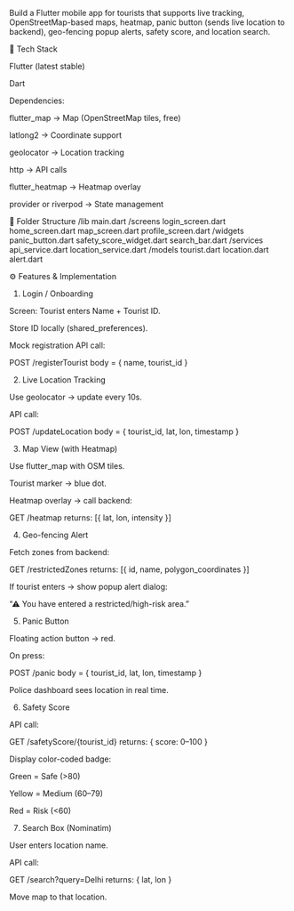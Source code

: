 Build a Flutter mobile app for tourists that supports live tracking, OpenStreetMap-based maps, heatmap, panic button (sends live location to backend), geo-fencing popup alerts, safety score, and location search.

🔧 Tech Stack

Flutter (latest stable)

Dart

Dependencies:

flutter_map → Map (OpenStreetMap tiles, free)

latlong2 → Coordinate support

geolocator → Location tracking

http → API calls

flutter_heatmap → Heatmap overlay

provider or riverpod → State management

📂 Folder Structure
/lib
  main.dart
  /screens
    login_screen.dart
    home_screen.dart
    map_screen.dart
    profile_screen.dart
  /widgets
    panic_button.dart
    safety_score_widget.dart
    search_bar.dart
  /services
    api_service.dart
    location_service.dart
  /models
    tourist.dart
    location.dart
    alert.dart

⚙️ Features & Implementation
1. Login / Onboarding

Screen: Tourist enters Name + Tourist ID.

Store ID locally (shared_preferences).

Mock registration API call:

POST /registerTourist
body = { name, tourist_id }

2. Live Location Tracking

Use geolocator → update every 10s.

API call:

POST /updateLocation
body = { tourist_id, lat, lon, timestamp }

3. Map View (with Heatmap)

Use flutter_map with OSM tiles.

Tourist marker → blue dot.

Heatmap overlay → call backend:

GET /heatmap
returns: [{ lat, lon, intensity }]

4. Geo-fencing Alert

Fetch zones from backend:

GET /restrictedZones
returns: [{ id, name, polygon_coordinates }]


If tourist enters → show popup alert dialog:

“⚠ You have entered a restricted/high-risk area.”

5. Panic Button

Floating action button → red.

On press:

POST /panic
body = { tourist_id, lat, lon, timestamp }


Police dashboard sees location in real time.

6. Safety Score

API call:

GET /safetyScore/{tourist_id}
returns: { score: 0–100 }


Display color-coded badge:

Green = Safe (>80)

Yellow = Medium (60–79)

Red = Risk (<60)

7. Search Box (Nominatim)

User enters location name.

API call:

GET /search?query=Delhi
returns: { lat, lon }


Move map to that location.